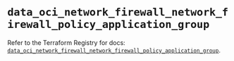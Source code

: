# `data_oci_network_firewall_network_firewall_policy_application_group`

Refer to the Terraform Registry for docs: [`data_oci_network_firewall_network_firewall_policy_application_group`](https://registry.terraform.io/providers/oracle/oci/7.19.0/docs/data-sources/network_firewall_network_firewall_policy_application_group).
